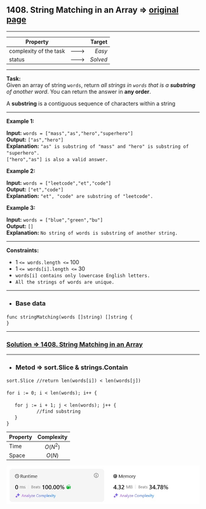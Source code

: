 ## 1408. String Matching in an Array => [original page](https://leetcode.com/problems/string-matching-in-an-array/description/ "https://leetcode.com/problems/string-matching-in-an-array/description/")

---
| Property               |      |   Target |              
|------------------------|:----:|---------:|
| complexity of the task | ---> |   _Easy_ |
| status                 | ---> | _Solved_ |

---
**Task:**  
Given an array of string `words`, return _all strings in `words` that is a **substring** of another word_. You can return the answer in **any order**.

A **substring** is a contiguous sequence of characters within a string

---
**Example 1:**

**Input:** `words = ["mass","as","hero","superhero"]`  
**Output:** `["as","hero"]`  
**Explanation:** `"as" is substring of "mass" and "hero" is substring of "superhero".`  
`["hero","as"] is also a valid answer.`  

**Example 2:**

**Input:** `words = ["leetcode","et","code"]`  
**Output:** `["et","code"]`  
**Explanation:** `"et", "code" are substring of "leetcode".`  

**Example 3:**

**Input:** `words = ["blue","green","bu"]`  
**Output:** `[]`  
**Explanation:** `No string of words is substring of another string.`  

---
**Constraints:**

   * $1$ `<= words.length <=` $100$
   * $1$ `<= words[i].length <=` $30$
   * `words[i] contains only lowercase English letters.`
   * `All the strings of words are unique.`
 
---
* ### Base data

```Golang
func stringMatching(words []string) []string {
}
```

---
### [Solution => 1408. String Matching in an Array](https://github.com/Ekvo/Leetcode-problems/blob/main/Leetcode-Problems-List/1408-String-Matching-in-an-Array/leetcodeonefourzeroeight.go "https://github.com/Ekvo/Leetcode-problems/blob/main/Leetcode-Problems-List/1408-String-Matching-in-an-Array/leetcodeonefourzeroeight.go")

---
* ### Metod => sort.Slice & strings.Contain
```Golang
sort.Slice //return len(words[i]) < len(words[j])

for i := 0; i < len(words); i++ {

   for j := i + 1; j < len(words); j++ {
           //find substring
   }   
}
```
| Property | Complexity |              
|:---------|:----------:|
| Time     |  $O(N^2)$  |
| Space    |   $O(N)$   |

![submit](https://github.com/Ekvo/Leetcode-problems/blob/main/Leetcode-Problems-Submit-Screenshots/1408_String_Matching_in_an_Array_Contain.jpg)
